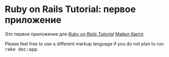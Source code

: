 # Ruby on Rails Tutorial: первое приложение

Это первое приложение для
[*Ruby on Rails Tutorial*](http://railstutorial.org/)
 [Майкл Хартл](http://michaelhartl.com/).

Please feel free to use a different markup language if you do not plan to run
<tt>rake doc:app</tt>.
